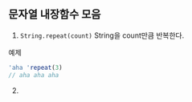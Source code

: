 ## 문자열 내장함수 모음

1. `String.repeat(count)`
String을 count만큼 반복한다.

예제

```js
'aha 'repeat(3)
// aha aha aha
```


2. 